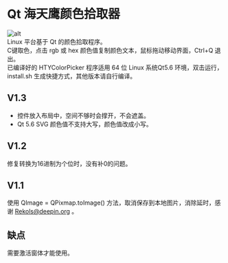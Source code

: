 # Qt 海天鹰颜色拾取器
![alt](preview.png)  
Linux 平台基于 Qt 的颜色拾取程序。  
C键取色，点击 rgb 或 hex 颜色值复制颜色文本，鼠标拖动移动界面，Ctrl+Q 退出。  
已编译好的 HTYColorPicker 程序适用 64 位 Linux 系统Qt5.6 环境，双击运行，install.sh 生成快捷方式，其他版本请自行编译。
## V1.3
* 控件放入布局中，空间不够时会撑开，不会遮盖。
* Qt 5.6 SVG 颜色值不支持大写，颜色值改成小写。
## V1.2  
修复转换为16进制为个位时，没有补0的问题。
## V1.1
使用 QImage = QPixmap.toImage() 方法，取消保存到本地图片，消除延时，感谢 Rekols@deepin.org 。  

## 缺点
需要激活窗体才能使用。